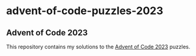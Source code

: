 # advent-of-code-puzzles-2023

## Advent of Code 2023

This repository contains my solutions to the [Advent of Code 2023](https://adventofcode.com/2023) puzzles.

